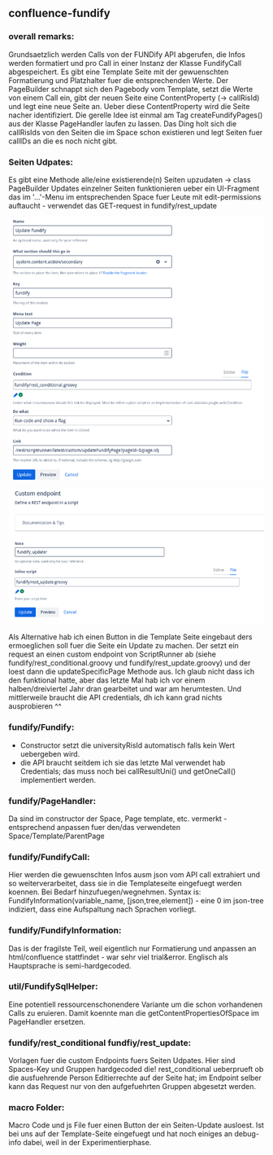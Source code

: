 ## confluence-fundify
### overall remarks:
Grundsaetzlich werden Calls von der FUNDify API abgerufen, die Infos werden formatiert und pro Call in einer Instanz der Klasse FundifyCall abgespeichert. Es gibt eine Template Seite mit der gewuenschten Formatierung und Platzhalter fuer die entsprechenden Werte. Der PageBuilder schnappt sich den Pagebody vom Template, setzt die Werte von einem Call ein, gibt der neuen Seite eine ContentProperty (-> callRisId) und legt eine neue Seite an. Ueber diese ContentProperty wird die Seite nacher identifiziert.
Die gerelle Idee ist einmal am Tag createFundifyPages() aus der Klasse PageHandler laufen zu lassen. Das Ding holt sich die callRisIds von den Seiten die im Space schon existieren und legt Seiten fuer callIDs an die es noch nicht gibt.

### Seiten Udpates:
Es gibt eine Methode alle/eine existierende(n) Seiten upzudaten -> class PageBuilder
Updates einzelner Seiten funktionieren ueber ein UI-Fragment das im '...'-Menu im entsprechenden Space fuer Leute mit edit-permissions auftaucht - verwendet das GET-request in fundify/rest\_update

![UI-Fragment config](https://github.com/busstop1982/confluence-fundify/blob/main/ui_frag.png)

![custom REST-endpoint config](https://github.com/busstop1982/confluence-fundify/blob/main/rest_endpoint.png)

Als Alternative hab ich einen Button in die Template Seite eingebaut ders ermoeglichen soll fuer die Seite ein Update zu machen. Der setzt ein request an einen custom endpoint von ScriptRunner ab (siehe fundify/rest\_conditional.groovy und fundify/rest\_update.groovy) und der loest dann die updateSpecificPage Methode aus. Ich glaub nicht dass ich den funktional hatte, aber das letzte Mal hab ich vor einem halben/dreiviertel Jahr dran gearbeitet und war am herumtesten. Und mittlerweile braucht die API credentials, dh ich kann grad nichts ausprobieren ^^

### fundify/Fundify:
- Constructor setzt die universityRisId automatisch falls kein Wert uebergeben wird.
- die API braucht seitdem ich sie das letzte Mal verwendet hab Credentials; das muss noch bei callResultUni() und getOneCall() implementiert werden.

### fundify/PageHandler:
Da sind im constructor der Space, Page template, etc. vermerkt - entsprechend anpassen fuer den/das verwendeten Space/Template/ParentPage

### fundify/FundifyCall:
Hier werden die gewuenschten Infos ausm json vom API call extrahiert und so weiterverarbeitet, dass sie in die Templateseite eingefuegt werden koennen. Bei Bedarf hinzufuegen/wegnehmen. Syntax is: FundifyInformation(variable\_name, \[json,tree,element\]) - eine 0 im json-tree indiziert, dass eine Aufspaltung nach Sprachen vorliegt.

### fundify/FundifyInformation:
Das is der fragilste Teil, weil eigentlich nur Formatierung und anpassen an html/confluence stattfindet - war sehr viel trial&error. Englisch als Hauptsprache is semi-hardgecoded.

### util/FundifySqlHelper:
Eine potentiell ressourcenschonendere Variante um die schon vorhandenen Calls zu eruieren. Damit koennte man die getContentPropertiesOfSpace im PageHandler ersetzen.

### fundify/rest\_conditional fundfiy/rest_update:
Vorlagen fuer die custom Endpoints fuers Seiten Udpates. Hier sind Spaces-Key und Gruppen hardgecoded die! rest\_conditional ueberprueft ob die ausfuehrende Person Editierrechte auf der Seite hat; im Endpoint selber kann das Request nur von den aufgefuehrten Gruppen abgesetzt werden.

### macro Folder:
Macro Code und js File fuer einen Button der ein Seiten-Update ausloest. Ist bei uns auf der Template-Seite eingefuegt und hat noch einiges an debug-info dabei, weil in der Experimentierphase.
